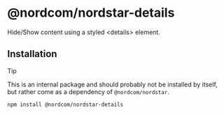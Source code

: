 # @nordcom/nordstar-details

Hide/Show content using a styled &lt;details&gt; element.

## Installation

> [!TIP]
> This is an internal package and should probably not be installed by itself, but rather come as a dependency of `@nordcom/nordstar`.

```sh
npm install @nordcom/nordstar-details
```
